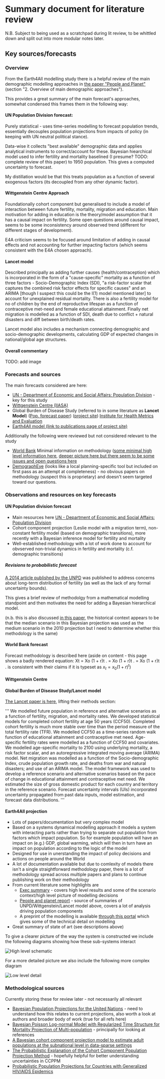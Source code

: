 # Summary document for literature review

N.B. Subject to being used as a scratchpad during lit review, to be whittled down and split out into more modular notes later.

## Key sources/forecasts

### Overview

From the Earth4All modelling study there is a helpful review of the main demographic modelling approaches in [the paper "People and Planet"](https://earth4all.life/wp-content/uploads/2023/04/E4A_People-and-Planet_Report.pdf) (section "2. Overview of main demographic approaches").

This provides a great summary of the main forecast's approaches, somewhat condensed this frames them in the following way:

#### UN Population Division forecast: 

Purely statistical - uses time-series modelling to forecast population trends, essentially decouples population projections from impacts of policy (in keeping with UN neutral political stance).

Data-wise it collects "best available" demographic data and applies analytical instruments to correct/account for these. Bayesian hiearchical model used to infer fertility and mortality baselined (I presume? TODO: complete review of this paper) to 1950 population. This gives a computed uncertainty to forecast.

My distillation would be that this treats population as a function of several exogenous factors (its decoupled from any other dynamic factor).

#### Wittgenstein Centre Approach

Foundationally cohort component but generalised to include a model of interaction between future fertility, mortality, migration and education. Main motivation for adding in education is the theory/model assumption that it has a causal impact on fertility. Some open questions around causal impact, seems to be some inconsistency around observed trend (different for different stages of development).

E4A criticism seems to be focused around limitation of adding in causal effects and not accounting for further impacting factors (which seems consistent with the E4A chosen approach).


#### Lancet model

Described principally as adding further causes (health/contraception) which is incorporated in the form of a "cause-specific" mortality as a function of three factors - Socio-Demographic Index (SDI), "a risk-factor scalar that captures the combined risk factor effects for specific causes" and an ARIMA [though I suspect this could be the I(1) model mentioned later] to account for unexplained residual mortality. There is also a fertility model for no of children by the end of reproductive lifespan as a function of contraceptive met-need and female educational attainment. Finally net migration is modelled as a function of SDI, death due to conflict + natural disasters and diff between birth/death rates.

Lancet model also includes a mechanism connecting demographic and socio-demographic developments, calculating GDP of expected changes in national/global age structures.

#### Overall commentary

TODO: add image


### Forecasts and sources

The main forecasts considered are here:

* [UN - Department of Economic and Social Affairs: Population Division](https://population.un.org/wpp/) - key for this study
* [Wittgenstein Centre (IIASA)](https://www.wittgensteincentre.org/en/index.htm)
* Global Burden of Disease Study (referred to in some literature as **Lancet Model**) ([Pop. forecast paper](https://www.thelancet.com/journals/lancet/article/PIIS0140-6736(20)30677-2/fulltext)) ([project site](https://www.thelancet.com/gbd)) [Institute for Health Metrics and Evaluation](https://www.healthdata.org/data-visualization/population-forecasting)
* [Earth4All model (link to publications page of project site)](https://earth4all.life/publications/)

Additionally the following were reviewed but not considered relevant to the study
* [World Bank](https://databank.worldbank.org/source/population-estimates-and-projections) Minimal information on methodology ([some minimal high level information here](https://datahelpdesk.worldbank.org/knowledgebase/articles/843507-what-are-the-methodologies-used-in-estimating-the), [deeper picture here but there seem to be some issues and open questions here](https://datahelpdesk.worldbank.org/knowledgebase/articles/906531-methodologies)
* [DemographEye](https://worlddata.io/agespot-demographic-forecasts/) (looks like a local planning-specific tool but included on first pass as an attempt at completeness) - no obvious papers on methodology (suspect this is proprietary) and doesn't seem targeted toward our questions.

### Observations and resources on key forecasts

#### UN Population division forecast

* Main resources here [UN - Department of Economic and Social Affairs: Population Division](https://population.un.org/wpp/)
* Cohort component projection (Leslie model with a migration term), non-constant fertility model (based on demographic transitions), more recently with a Bayesian inference model for fertility and mortality
* Well-established methodology with a lot of work done to account for obvserved non-trivial dynamics in fertility and mortality (c.f. demographic transitions)


##### Revisions to probabilistic forecast

[A 2014 article published by the UNPD](https://arxiv.org/pdf/1405.4708.pdf) was published to address concerns about long-term distribution of fertility (as well as the lack of any formal uncertainty bounds).

This gives a brief review of methodolgy from a mathematical modelling standpoint and then motivates the need for adding a Bayesian hierarchical model.



(n.b. this is also discussed [in this paper](https://www.researchgate.net/publication/51485137_Probabilistic_Projections_of_the_Total_Fertility_Rate_for_All_Countries), the historical context appears to be that the median scenario in this Bayesian projection was used as the medium scenario in the 2010 projection but I need to determine whether this methodology is the same)
#### World Bank forecast

Forecast methodology is described here (aside on content - this page shows a badly rendered equation: Xt = Xo (1 + r)t . = Xo (1 + r)t . = Xo (1 + r)t . is consistent with their claims if it is typeset as $x_t = x_0 (1 + r)^t$)

#### Wittgenstein Centre

#### Global Burden of Disease Study/Lancet model

[The Lancet paper is here](https://www.thelancet.com/journals/lancet/article/PIIS0140-6736%2820%2930677-2/fulltext), lifting their methods section:

'''
We modelled future population in reference and alternative scenarios as a function of fertility, migration, and mortality rates. We developed statistical models for completed cohort fertility at age 50 years (CCF50). Completed cohort fertility is much more stable over time than the period measure of the total fertility rate (TFR). We modelled CCF50 as a time-series random walk function of educational attainment and contraceptive met need. Age-specific fertility rates were modelled as a function of CCF50 and covariates. We modelled age-specific mortality to 2100 using underlying mortality, a risk factor scalar, and an autoregressive integrated moving average (ARIMA) model. Net migration was modelled as a function of the Socio-demographic Index, crude population growth rate, and deaths from war and natural disasters; and use of an ARIMA model. The model framework was used to develop a reference scenario and alternative scenarios based on the pace of change in educational attainment and contraceptive met need. We estimated the size of gross domestic product for each country and territory in the reference scenario. Forecast uncertainty intervals (UIs) incorporated uncertainty propagated from past data inputs, model estimation, and forecast data distributions.
'''

#### Earth4All projection

* Lots of papers/documentation but very complex model
* Based on a systems dynamical modelling approach it models a system with interacting parts rather than trying to separate out population from factors which impact population. So for example population will have an impact on (e.g.) GDP, global warming, which will then in turn have an impact on population according to the logic of the model
* Designed for use in unerstanding the impact of policy decisions and actions on people around the World
* A lot of documentation available but due to comlexity of models there isn't a single straightforward methodology paper, there is a lot of methodology spread across multiple papers and plans to continue publishing work on their methodology
* From current literature some highlights are
  * [Exec summary](https://earth4all.life/wp-content/uploads/2023/03/Earth4All_Exec_Summary_EN.pdf) - covers high level results and some of the scenario context/high level picture of modelling decisions
  * [People and planet report](https://earth4all.life/wp-content/uploads/2023/04/E4A_People-and-Planet_Report.pdf) - source of summaries of UNPD/Wittgenstein/Lancet model above, covers a lot of analysis driving population components
  * A preprint of the modelling is available [through this portal](https://eartharxiv.org/repository/view/5111/) which gives some of the technical detail on modelling
* Great summary of state of art (see descriptions above)

To give a clearer picture of the way the system is constructed we include the following diagrams showing how these sub-systems interact

![High level schematic](https://github.com/Niallfealty/n8b_un_foundation/blob/main/lit_review/images/Earth4All_major_sectors_diagram.png)

For a more detailed picture we also include the following more complex diagram

![Low level detail](https://github.com/Niallfealty/n8b_un_foundation/blob/main/lit_review/images/model_causal_diagram.png)

### Methodological sources

Currently storing these for review later - not necessarily all relevant

* [Bayesian Population Projections for the United Nations](https://arxiv.org/abs/1405.4708) - need to understand how this relates to current projections, also worth a look at authors and broader body of work (true for all refs here)
* [Bayesian Poisson Log-normal Model with Regularized Time Structure for Mortality Projection of Multi-population](https://arxiv.org/abs/2010.04775) - principally for looking at references
* [A Bayesian cohort component projection model to estimate adult populations at the subnational level in data-sparse settings](https://arxiv.org/abs/2102.06121)
* [The Probabilistic Explanation of the Cohort Component Population Projection Method](https://arxiv.org/abs/2109.13015) - hopefully helpful for better understanding uncertainties in CCPPM
* [Probabilistic Population Projections for Countries with Generalized HIV/AIDS Epidemics](https://arxiv.org/abs/1609.04383)
